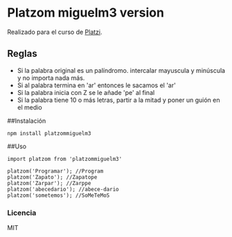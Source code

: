 # Platzom miguelm3 version
Realizado para el curso de [Platzi](http://www.platzi.com).



## Reglas
- Si la palabra original es un palíndromo. intercalar mayuscula y minúscula y no importa nada más.
- Si al palabra termina en 'ar' entonces le sacamos el 'ar'
- Si la palabra inicia con Z se le añade 'pe' al final
- Si la palabra tiene 10 o más letras, partir a la mitad y poner un guión en el medio


##Instalación
```
npm install platzommiguelm3
```

##Uso
```
import platzom from 'platzommiguelm3'

platzom('Programar'); //Program
platzom('Zapato'); //Zapatope
platzom('Zarpar'); //Zarppe
platzom('abecedario'); //abece-dario
platzom('sometemos'); //SoMeTeMoS
```

### Licencia
MIT
